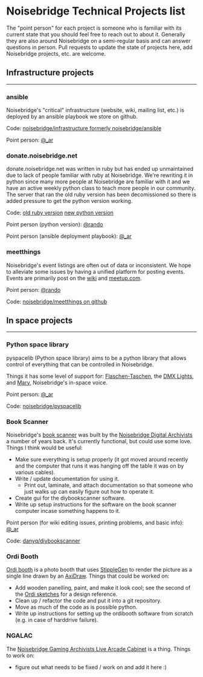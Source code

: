 # Noisebridge Technical Projects list

The "point person" for each project is someone who is familiar with its current state that you should feel free to reach out to
about it.  Generally they are also around Noisebridge on a semi-regular basis and can answer questions in person.  Pull requests
to update the state of projects here, add Noisebridge projects, etc. are welcome.

## Infrastructure projects
---
### ansible

Noisebridge's "critical" infrastructure (website, wiki, mailing list, etc.) is deployed by an ansible playbook we store on github.

Code: [noisebridge/infrastructure formerly noisebridge/ansible](https://github.com/noisebridge/infrastructure)

Point person: [@_ar](https://discuss.noisebridge.info/u/_ar)

### donate.noisebridge.net
donate.noisebridge.net was written in ruby but has ended up unmaintained due to lack of people familiar with ruby at Noisebridge.
We're rewriting it in python since many more people at Noisebridge are familiar with it and we have an active weekly python class to teach
more people in our community.  The server that ran the old ruby version has been decomissioned so there is added pressure to get the python
version working.

Code:
 [old ruby version](https://github.com/noisebridge/donate.noisebridge.net)
 [new python version](https://github.com/noisebridge/python-nb-donate)

Point person (python version): [@rando](https://discuss.noisebridge.info/u/rando)

Point person (ansible deployment playbook): [@_ar](https://discuss.noisebridge.info/u/_ar)

### meetthings
Noisebridge's event listings are often out of data or inconsistent.  We hope to alleviate some issues by having a unified platform for
posting events.  Events are primarily post on the [wiki](https://www.noisebridge.net/wiki/Category:Events)
and [meetup.com](https://www.meetup.com/noisebridge/).

Point person: [@rando](https://discuss.noisebridge.info/u/rando)

Code: [noisebridge/meetthings on github](https://github.com/noisebridge/meetthings)

## In space projects
---
### Python space library
pyspacelib (Python space library) aims to be a python library that allows control of everything that can be controlled in Noisebridge.

Things it has some level of support for: [Flaschen-Taschen](https://www.noisebridge.net/wiki/Flaschen_Taschen),
the [DMX Lights](https://www.noisebridge.net/wiki/Disco_Lighting), and [Mary](https://www.noisebridge.net/wiki/Mary), Noisebridge's
in-space voice.

Point person: [@_ar](https://discuss.noisebridge.info/u/_ar)

Code: [noisebridge/pyspacelib](https://github.com/noisebridge/pyspacelib)

### Book Scanner
Noisebridge's [book scanner](https://www.noisebridge.net/wiki/Bookscanner) was built by the
[Noisebridge Digital Archivists](https://www.noisebridge.net/wiki/Digital_Archivists) a number of years back.
It's currently functional, but could use some love.  Things I think would be useful:

- Make sure everything is setup properly (it got moved around recently and the computer that runs it was hanging off
the table it was on by various cables).
- Write / update documentation for using it.
  - Print out, laminate, and attach documentation so that someone who just walks up can easily figure out how to operate it.
- Create gui for the diybookscanner software.
- Write up setup instructions for the software on the book scanner computer incase something happens to it.

Point person (for wiki editing issues, printing problems, and basic info): [@_ar](https://discuss.noisebridge.info/u/_ar)

Code: [danyq/diybookscanner](https://github.com/danyq/diybookscanner)

### Ordi Booth
[Ordi booth](https://www.noisebridge.net/wiki/Ordi) is a photo booth that uses [StippleGen](https://wiki.evilmadscientist.com/StippleGen)
to render the picture as a single line drawn by an [AxiDraw](https://wiki.evilmadscientist.com/AxiDraw).  Things that could be worked on:

- Add wooden panelling, paint, and make it look cool; see the second of the [Ordi sketches](https://www.noisebridge.net/wiki/Ordi#Sketches) for a design reference.
- Clean up / refactor the code and put it into a git repository.
- Move as much of the code as is possible python.
- Write up instructions for setting up the ordibooth software from scratch (e.g. in case of harddrive failure).

### NGALAC
The [Noisebridge Gaming Archivists Live Arcade Cabinet](https://www.noisebridge.net/wiki/NGALAC) is a thing.  Things to work on:

- figure out what needs to be fixed / work on and add it here :)
